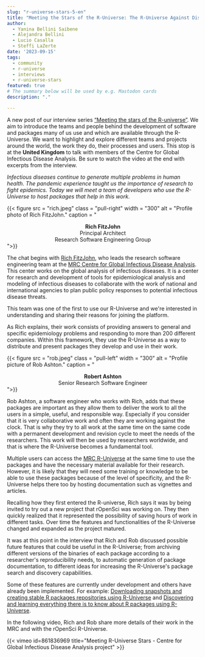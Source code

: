 ```yaml
---
slug: "r-universe-stars-5-en"
title: "Meeting the Stars of the R-Universe: The R-Universe Against Diseases."
author:
  - Yanina Bellini Saibene
  - Alejandra Bellini
  - Lucio Casalla  
  - Steffi LaZerte
date: '2023-09-15'
tags:
  - community
  - r-universe
  - interviews
  - r-universe-stars
featured: true
# The summary below will be used by e.g. Mastodon cards
description: "."

---
```


A new post of our interview series [“Meeting the stars of the R-universe”](/tags/r-universe-stars/). We aim to introduce the teams and people behind the development of software and packages many of us use and which are available through the R-Universe. We want to highlight and explore different teams and projects around the world, the work they do, their processes and users. This stop is at the __United Kingdom__ to talk with members of the Centre for Global Infectious Disease Analysis. Be sure to watch the video at the end with excerpts from the interview.


_Infectious diseases continue to generate multiple problems in human health. The pandemic experience taught us the importance of research to fight epidemics. Today we will meet a team of developers who use the R-Universe to host packages that help in this work._

{{< figure src = "rich.jpeg" class = "pull-right" width = "300" alt = "Profile photo of Rich FitzJohn." caption = "<center><strong>Rich FitzJohn</strong><br>Principal Architect<br>Research Software Engineering Group</center>">}}

The chat begins with [Rich FitzJohn](/author/rich-fitzjohn/), who leads the research software engineering team at the [MRC Centre for Global Infectious Disease Analysis](https://www.imperial.ac.uk/mrc-global-infectious-disease-analysis). This center works on the global analysis of infectious diseases. It is a center for research and development of tools for epidemiological analysis and modeling of infectious diseases to collaborate with the work of national and international agencies to plan public policy responses to potential infectious disease threats.

This team was one of the first to use our R-Universe and we're interested in understanding and sharing their reasons for joining the platform.

As Rich explains, their work consists of providing answers to general and specific epidemiology problems and responding to more than 200 different companies. Within this framework, they use the R-Universe as a way to distribute and present packages they develop and use in their work.

{{< figure src = "rob.jpeg" class = "pull-left" width = "300" alt = "Profile picture of Rob Ashton." caption = "<center><strong>Robert Ashton</strong><br>Senior Research Software Engineer</center>">}}

Rob Ashton, a software engineer who works with Rich, adds that these packages are important as they allow them to deliver the work to all the users in a simple, useful, and responsible way. Especially if you consider that it is very collaborative work and often they are working against the clock. That is why they try to all work at the same time on the same code with a permanent development and revision cycle to meet the needs of the researchers.
This work will then be used by researchers worldwide, and that is where the R-Universe becomes a fundamental tool.

Multiple users can access the [MRC R-Universe](https://mrc-ide.r-universe.dev) at the same time to use the packages and have the necessary material available for their research. However, it is likely that they will need some training or knowledge to be able to use these packages because of the level of specificity, and the R-Universe helps there too by hosting documentation such as vignettes and articles.

Recalling how they first entered the R-universe, Rich says it was by being invited to try out a new project that rOpenSci was working on. They then quickly realized that it represented the possibility of saving hours of work in different tasks. Over time the features and functionalities of the R-Universe changed and expanded as the project matured.

It was at this point in the interview that Rich and Rob discussed possible future features that could be useful in the R-Universe; from archiving different versions of the binaries of each package according to a researcher's reproducibility needs, to automatic generation of package documentation, to different ideas for increasing the R-Universe's package search and discovery capabilities.

Some of these features are currently under development and others have already been implemented. For example: [Downloading snapshots and creating stable R packages repositories using R-Universe](/blog/2023/05/31/runiverse-snapshots/) and [Discovering and learning everything there is to know about R packages using R-Universe](/blog/2023/02/27/runiverse-discovering/).


In the following video, Rich and Rob share more details of their work in the MRC and with the rOpenSci R-Universe.


{{< vimeo id=861836969 title="Meeting R-Universe Stars - Centre for Global Infectious Disease Analysis project" >}}
